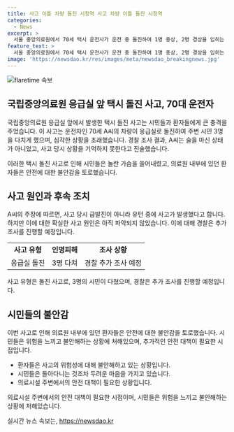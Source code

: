 ```yaml
---
title: 사고 이틀 차량 돌진 시청역 사고 차량 이틀 돌진 시청역
categories:
  - News
excerpt: >
  서울 중앙의료원에서 70세 택시 운전사가 운전 중 돌진하여 1명 중상, 2명 경상을 입히는 사고가 발생했다. 경찰은 급발진 가능성을 조사 중이지만 운전자는 음주 상태가 아니었음을 확인했고 운전사는 사고 당시 상황을 기억하지 못했다고 진술했다. 시민들은 놀라운 사고에 대한 불안을 표현하며 안전에 대한 우려를 나타냈다.
feature_text: >
  서울 중앙의료원에서 70세 택시 운전사가 운전 중 돌진하여 1명 중상, 2명 경상을 입히는 사고가 발생했다. 경찰은 급발진 가능성을 조사 중이지만 운전자는 음주 상태가 아니었음을 확인했고 운전사는 사고 당시 상황을 기억하지 못했다고 진술했다. 시민들은 놀라운 사고에 대한 불안을 표현하며 안전에 대한 우려를 나타냈다.
image: 'https://newsdao.kr/res/images/meta/newsdao_breakingnews.jpg'
---
```


<p><img src="https://newsdao.kr/res/images/meta/newsdao_breakingnews.jpg" alt="flaretime 속보" /></p>

<h2 data-ke-size="size26">국립중앙의료원 응급실 앞 택시 돌진 사고, 70대 운전자</h2>

<p>국립중앙의료원 응급실 앞에서 발생한 택시 돌진 사고는 시민들과 환자들에게 큰 충격을 주었습니다. 이 사고는 운전자인 70세 A씨의 차량이 응급실로 돌진하여 주변 시민 3명을 다치게 했으며, 심각한 상황을 초래했습니다. 경찰 조사 결과, A씨는 술을 마신 상태가 아니었고, 사고 당시 상황을 기억하지 못한다고 진술했습니다.</p>

<p data-ke-size="size16">이러한 택시 돌진 사고로 인해 시민들은 놀란 가슴을 쓸어내렸고, 의료원 내부에 있던 환자들은 안전에 대한 불안감을 토로했습니다.</p>

<h2 data-ke-size="size24">사고 원인과 후속 조치</h2>

<p>A씨의 주장에 따르면, 사고 당시 급발진이 아니라 유턴 중에 사고가 발생했다고 합니다. 하지만 이에 대한 확실한 사고 원인은 아직 파악되지 않았습니다. 이에 대해 경찰은 추가 조사를 진행할 예정입니다.</p>

<table>
    <tr>
        <td style="text-align: center; height: 17px;"><b>사고 유형</b></td>
        <td style="text-align: center; height: 17px;"><b>인명피해</b></td>
        <td style="text-align: center; height: 17px;"><b>조사 상황</b></td>
    </tr>
    <tr>
        <td style="text-align: center; height: 17px;">응급실 돌진</td>
        <td style="text-align: center; height: 17px;">3명 다쳐</td>
        <td style="text-align: center; height: 17px;">경찰 추가 조사 예정</td>
    </tr>
</table>

<p data-ke-size="size16">사고 유형은 돌진 사고로, 3명의 시민이 다쳤으며, 경찰은 추가 조사를 진행할 예정입니다.</p>

<h2 data-ke-size="size24">시민들의 불안감</h2>

<p>이번 사고로 인해 의료원 내부에 있던 환자들은 안전에 대한 불안감을 토로했습니다. 시민들은 위험을 느끼고 불안해하는 상황에 처해있으며, 추가적인 안전 대책이 필요한 시점입니다.</p>

<ul>
    <li>환자들은 사고의 위험성에 대해 불안해하고 있는 상황입니다.</li>
    <li>시민들은 돌아다니는 것조차 두려운 마음을 가지고 있습니다.</li>
    <li>의료시설 주변에서의 안전 대책이 필요한 상황입니다.</li>
</ul>

<p data-ke-size="size16">의료시설 주변에서의 안전 대책이 필요한 시점이며, 시민들은 위험을 느끼고 불안해하는 상황에 처해있습니다.</p>
실시간 뉴스 속보는, <a href="https://newsdao.kr" rel="dofollow">https://newsdao.kr</a>


